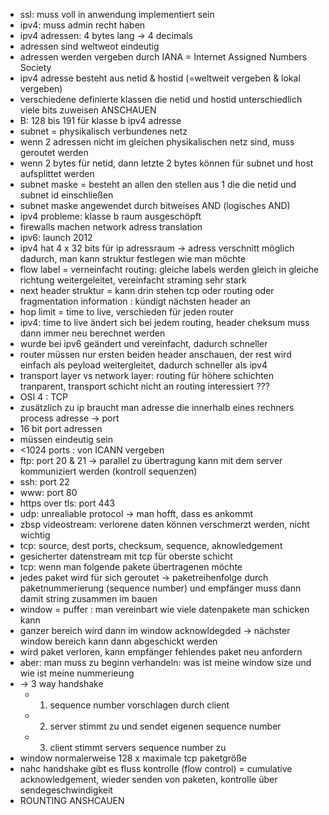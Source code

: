 - ssl: muss voll in anwendung implementiert sein
- ipv4: muss admin recht haben
- ipv4 adressen: 4 bytes lang -> 4 decimals
- adressen sind weltweot eindeutig
- adressen werden vergeben durch IANA = Internet Assigned Numbers Society
- ipv4 adresse besteht aus netid & hostid (=weltweit vergeben & lokal vergeben)
- verschiedene definierte klassen die netid und hostid unterschiedlich viele bits zuweisen ANSCHAUEN
- B: 128 bis 191 für klasse b ipv4 adresse
- subnet = physikalisch verbundenes netz
- wenn 2 adressen nicht im gleichen physikalischen netz sind, muss geroutet werden
- wenn 2 bytes für netid, dann letzte 2 bytes können für subnet und host aufsplittet werden
- subnet maske = besteht an allen den stellen aus 1 die die netid und subnet id einschließen
- subnet maske angewendet durch bitweises AND (logisches AND)
- ipv4 probleme: klasse b raum ausgeschöpft
- firewalls machen network adress translation
- ipv6: launch 2012
- ipv4 hat 4 x 32 bits für ip adressraum -> adress verschnitt möglich dadurch, man kann struktur festlegen wie man möchte
- flow label = verneinfacht routing: gleiche labels werden gleich in gleiche richtung weitergeleitet, vereinfacht straming sehr stark
- next header struktur = kann drin stehen tcp oder routing oder fragmentation information : kündigt nächsten header an
- hop limit = time to live, verschieden für jeden router
- ipv4: time to live ändert sich bei jedem routing, header cheksum muss dann immer neu berechnet werden
- wurde bei ipv6 geändert und vereinfacht, dadurch schneller
- router müssen nur ersten beiden header anschauen, der rest wird einfach als peyload weitergleitet, dadurch schneller als ipv4
- transport layer vs network layer: routing für höhere schichten tranparent, transport schicht nicht an routing interessiert ???
- OSI 4 : TCP 
- zusätzlich zu ip braucht man adresse die innerhalb eines rechners process adresse -> port
- 16 bit port adressen
- müssen eindeutig sein
- <1024 ports : von ICANN vergeben
- ftp: port 20 & 21 -> parallel zu übertragung kann mit dem server kommuniziert werden (kontroll sequenzen)
- ssh: port 22
- www: port 80
- https over tls: port 443
- udp: unrealiable protocol -> man hofft, dass es ankommt
- zbsp videostream: verlorene daten können verschmerzt werden, nicht wichtig
- tcp: source, dest ports, checksum, sequence, aknowledgement
- gesicherter datenstream mit tcp für oberste schicht
- tcp: wenn man folgende pakete übertragenen möchte
- jedes paket wird für sich geroutet -> paketreihenfolge durch paketnummerierung (sequence number) und empfänger muss dann damit string zusammen im bauen
- window = puffer : man vereinbart wie viele datenpakete man schicken kann 
- ganzer bereich wird dann im window acknowldegded -> nächster window bereich kann dann abgeschickt werden
- wird paket verloren, kann empfänger fehlendes paket neu anfordern
- aber: man muss zu beginn verhandeln: was ist meine window size und wie ist meine nummerieung
- -> 3 way handshake
	+ 1. sequence number vorschlagen durch client
	+ 2. server stimmt zu und sendet eigenen sequence number
	+ 3. client stimmt servers sequence number zu
- window normalerweise 128 x maximale tcp paketgröße
- nahc handshake gibt es fluss kontrolle (flow control) = cumulative acknowledgement, wieder senden von paketen, kontrolle über sendegeschwindigkeit
- ROUNTING ANSHCAUEN